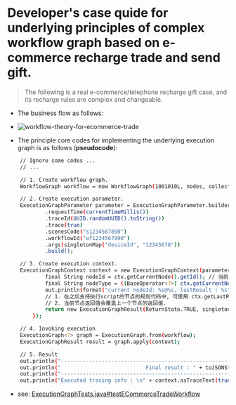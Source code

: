# Developer's case quide for underlying principles of complex workflow graph based on e-commerce recharge trade and send gift.

> The following is a real e-commerce/telephone recharge gift case, and its recharge rules are complex and changeable.

- The business flow as follows:

- ![workflow-theory-for-ecommerce-trade](../../shots/best-cases/workflow-theory-for-ecommerce-trade.png)

- The principle core codes for implementing the underlying execution graph is as follows (**pseudocode**):

```bash
    // Ignore some codes ...
    // ...

    // 1. Create workflow graph.
    WorkflowGraph workflow = new WorkflowGraph(1001010L, nodes, collections);

    // 2. Create execution parameter.
    ExecutionGraphParameter parameter = ExecutionGraphParameter.builder()
            .requestTime(currentTimeMillis())
            .traceId(UUID.randomUUID().toString())
            .trace(true)
            .scenesCode("s1234567890")
            .workflowId("wf1234567890")
            .args(singletonMap("deviceId", "12345678"))
            .build();

    // 3. Create execution context.
    ExecutionGraphContext context = new ExecutionGraphContext(parameter, ctx -> { // 模拟(PROCESS/RELATION/RUN)类型的node执行script,也只有这几种类型才需要执行script
            final String nodeId = ctx.getCurrentNode().getId(); // 当前执行script的节点ID
            final String nodeType = ((BaseOperator<?>) ctx.getCurrentNode()).getType(); // 当前执行script的节点Type
            out.println(format("current nodeId: %s@%s, lastResult : %s", nodeId, nodeType, toJSONString(ctx.getLastResult())));
            // 1. 在之后支持执行script的节点的规则代码中, 可使用 ctx.getLastResult() 获取前一个节点的返回值.
            // 2. 当前节点返回值会覆盖上一个节点的返回值.
            return new ExecutionGraphResult(ReturnState.TRUE, singletonMap("foo" + nodeId, "bar" + nodeId));
        });

    // 4. Invoking execution
    ExecutionGraph<?> graph = ExecutionGraph.from(workflow);
    ExecutionGraphResult result = graph.apply(context);

    // 5. Result
    out.println("-------------------------------------------------------");
    out.println("                           Final result : " + toJSONString(result));
    out.println("-------------------------------------------------------");
    out.println("Executed tracing info : \n" + context.asTraceText(true));
```

- see: [ExecutionGraphTests.java#testECommerceTradeWorkflow](../../common/src/test/java/com/wl4g/rengine/common/graph/ExecutionGraphTests.java)
